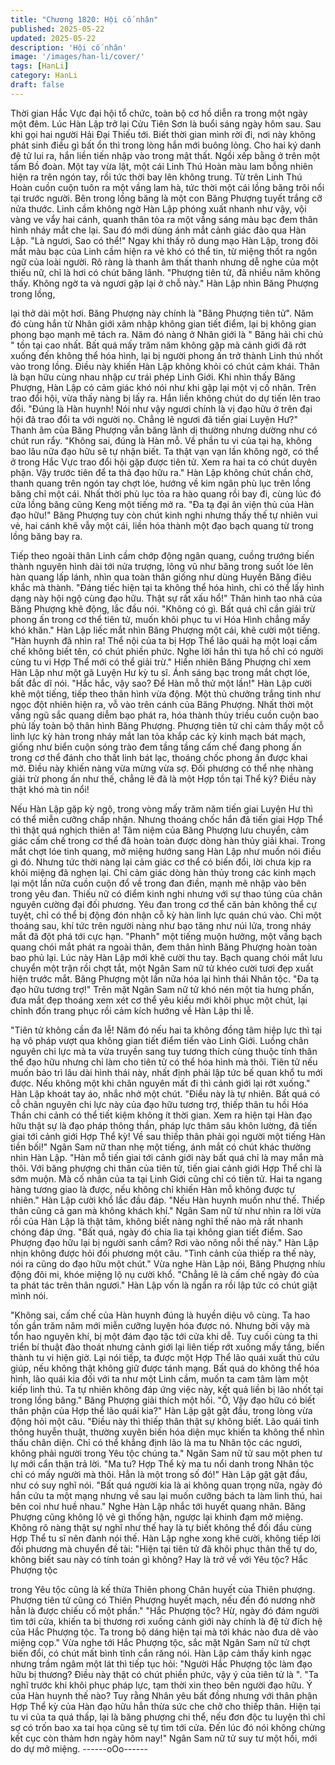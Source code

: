 ```yaml
---
title: "Chương 1820: Hội cố nhân"
published: 2025-05-22
updated: 2025-05-22
description: 'Hội cố nhân'
image: '/images/han-li/cover/'
tags: [HanLi]
category: HanLi
draft: false
---
```


Thời gian Hắc Vực đại hội tổ chức, toàn bộ cơ hồ diễn ra trong
một ngày một đêm.
Lúc Hàn Lập trở lại Cửu Tiên Sơn là buổi sáng ngày hôm sau.
Sau khi gọi hai người Hải Đại Thiếu tới. Biết thời gian mình rời đi,
nơi này không phát sinh điều gì bất ổn thì trong lòng hắn mới
buông lỏng.
Cho hai ký danh đệ tử lui ra, hắn liền tiến nhập vào trong mật thất.
Ngồi xếp bằng ở trên một tấm Bồ đoàn.
Một tay vừa lật, một cái Linh Thú Hoàn màu lam bỗng nhiên hiện
ra trên ngón tay, rồi tức thời bay lên không trung.
Từ trên Linh Thú Hoàn cuồn cuộn tuôn ra một vầng lam hà, tức
thời một cái lồng băng trôi nổi tại trước người.
Bên trong lồng băng là một con Băng Phượng tuyết trắng cỡ nửa
thước. Linh cầm không ngờ Hàn Lập phóng xuất nhanh như vậy,
vội vàng ve vẩy hai cánh, quanh thân tỏa ra một vầng sáng màu
bạc đem thân hình nháy mắt che lại. Sau đó mới dùng ánh mắt
cảnh giác đảo qua Hàn Lập.
"Là ngươi, Sao có thể!" Ngay khi thấy rõ dung mạo Hàn Lập,
trong đôi mắt màu bạc của Linh cầm hiện ra vẻ khó có thể tin, từ
miệng thốt ra ngôn ngữ của loài người.
Rõ ràng là thanh âm thất thanh nhưng dễ nghe của một thiếu nữ,
chỉ là hơi có chút băng lãnh.
"Phượng tiên tử, đã nhiều năm không thấy. Không ngờ ta và
ngươi gặp lại ở chỗ này." Hàn Lập nhìn Băng Phượng trong lồng,

lại thở dài một hơi.
Băng Phượng này chính là "Băng Phượng tiên tử". Năm đó cùng
hắn từ Nhân giới xâm nhập không gian tiết điểm, lại bị không gian
phong bạo mạnh mẽ tách ra.
Năm đó nàng ở Nhân giới là " Băng hải chi chủ " tồn tại cao nhất.
Bất quá mấy trăm năm không gặp mà cảnh giới đã rớt xuống đến
không thể hóa hình, lại bị người phong ấn trở thành Linh thú nhốt
vào trong lồng.
Điều này khiến Hàn Lập không khỏi có chút cảm khái. Thân là
bạn hữu cùng nhau nhập cư trái phép Linh Giới. Khi nhìn thấy
Băng Phượng, Hàn Lập có cảm giác khó nói như khi gặp lại một
vị cố nhân.
Trên trao đổi hội, vừa thấy nàng bị lấy ra. Hắn liền không chút do
dự tiến lên trao đổi.
"Đúng là Hàn huynh! Nói như vậy ngươi chính là vị đạo hữu ở trên
đại hội đã trao đổi ta với người nọ. Chẳng lẽ ngươi đã tiến giai
Luyện Hư?" Thanh âm của Băng Phượng vẫn băng lãnh dị
thường nhưng dường như có chút run rẩy.
"Không sai, đúng là Hàn mỗ. Về phần tu vi của tại hạ, không bao
lâu nữa đạo hữu sẽ tự nhận biết. Ta thật vạn vạn lần không ngờ,
có thể ở trong Hắc Vực trao đổi hội gặp được tiên tử. Xem ra hai
ta có chút duyên phận. Vậy trước tiên để ta thả đạo hữu ra." Hàn
Lập không chút chần chờ, thanh quang trên ngón tay chợt lóe,
hướng về kim ngân phù lục trên lồng băng chỉ một cái.
Nhất thời phù lục tỏa ra hào quang rồi bay đi, cùng lúc đó cửa
lồng băng cũng Keng một tiếng mở ra.
"Đa tạ đại ân viện thủ của Hàn đạo hữu!"
Băng Phượng tuy còn chút kinh nghi nhưng thấy thế tự nhiên vui
vẻ, hai cánh khẽ vẫy một cái, liền hóa thành một đạo bạch quang
từ trong lồng băng bay ra.

Tiếp theo ngoài thân Linh cầm chớp động ngân quang, cuồng
trướng biến thành nguyên hình dài tới nửa trượng, lông vũ như
băng trong suốt lóe lên hàn quang lấp lánh, nhìn qua toàn thân
giống như dùng Huyền Băng điêu khắc mà thành.
"Đáng tiếc hiện tại ta không thể hóa hình, chỉ có thể lấy hình dạng
này hội ngộ cùng đạo hữu. Thật sự rất xấu hổ!" Thân hình tao nhã
của Băng Phượng khẽ động, lắc đầu nói.
"Không có gì. Bất quá chỉ cần giải trừ phong ấn trong cơ thể tiên
tử, muốn khôi phục tu vi Hóa Hình chẳng mấy khó khăn." Hàn Lập
liếc mắt nhìn Băng Phượng một cái, khẽ cười một tiếng.
"Hàn huynh đã nhìn ra! Thể nội của ta bị Hợp Thể lão quái hạ một
loại cấm chế không biết tên, có chút phiền phức. Nghe lời hắn thì
tựa hồ chỉ có người cùng tu vi Hợp Thể mới có thể giải trừ." Hiển
nhiên Băng Phượng chỉ xem Hàn Lập như một gã Luyện Hư kỳ tu
sĩ. Ánh sáng bạc trong mắt chợt lóe, bất đắc dĩ nói.
"Hắc hắc, vậy sao? Để Hàn mỗ thử một lần!" Hàn Lập cười khẽ
một tiếng, tiếp theo thân hình vừa động. Một thủ chưởng trắng
tinh như ngọc đột nhiên hiện ra, vỗ vào trên cánh của Băng
Phượng.
Nhất thời một vầng ngũ sắc quang diễm bạo phát ra, hóa thành
thủy triều cuồn cuộn bao phủ lấy toàn bộ thân hình Băng Phượng.
Phượng tiên tử chỉ cảm thấy một cỗ linh lực kỳ hàn trong nháy
mắt lan tỏa khắp các kỳ kinh mạch bát mạch, giống như biển
cuộn sóng trào đem tầng tầng cấm chế đang phong ấn trong cơ
thể đánh cho thất linh bát lạc, thoáng chốc phong ấn được khai
mở.
Điều này khiến nàng vừa mừng vừa sợ.
Đối phương có thể nhẹ nhàng giải trừ phong ấn như thế, chẳng lẽ
đã là một Hợp tồn tại Thể kỳ?
Điều này thật khó mà tin nổi!

Nếu Hàn Lập gặp kỳ ngộ, trong vòng mấy trăm năm tiến giai
Luyện Hư thì có thể miễn cưỡng chấp nhận. Nhưng thoáng chốc
hắn đã tiến giai Hợp Thể thì thật quá nghịch thiên a!
Tâm niệm của Băng Phượng lưu chuyển, cảm giác cấm chế trong
cơ thể đã hoàn toàn được dòng hàn thủy giải khai. Trong mắt
chợt lóe tinh quang, mở miệng hướng sang Hàn Lập như muốn
nói điều gì đó.
Nhưng tức thời nàng lại cảm giác cơ thể có biến đổi, lời chưa kịp
ra khỏi miệng đã nghẹn lại.
Chỉ cảm giác dòng hàn thủy trong các kinh mạch lại một lần nữa
cuồn cuộn đổ về trong đan điền, mạnh mẽ nhập vào bên trong
yêu đan.
Thiếu nữ có điểm kinh nghi nhưng với sự thao túng của chân
nguyên cường đại đối phương. Yêu đan trong cơ thể căn bản
không thể cự tuyệt, chỉ có thể bị động đón nhận cỗ kỳ hàn linh lực
quán chú vào.
Chỉ một thoáng sau, khí tức trên người nàng như bạo tăng như
núi lửa, trong nháy mắt đã đột phá tới cực hạn.
"Phanh" một tiếng muộn hưởng, một vầng bạch quang chói mắt
phát ra ngoài thân, đem thân hình Băng Phượng hoàn toàn bao
phủ lại.
Lúc này Hàn Lập mới khẽ cười thu tay.
Bạch quang chói mắt lưu chuyển một trận rồi chợt tắt, một Ngân
Sam nữ tử khéo cười tươi đẹp xuất hiện trước mắt.
Băng Phượng một lần nữa hóa lại hình thái Nhân tộc.
"Đa tạ đạo hữu tương trợ!" Trên mặt Ngân Sam nữ tử khó nén
một tia hưng phấn, đưa mắt đẹp thoáng xem xét cơ thể yêu kiều
mới khôi phục một chút, lại chỉnh đốn trang phục rồi cảm kích
hướng về Hàn Lập thi lễ.

"Tiên tử không cần đa lễ! Năm đó nếu hai ta không đồng tâm hiệp
lực thì tại hạ vô pháp vượt qua không gian tiết điểm tiến vào Linh
Giới. Luồng chân nguyên chi lực mà ta vừa truyền sang tuy tương
thích cùng thuộc tính thân thể đạo hữu nhưng chỉ làm cho tiên tử
có thể hóa hình mà thôi. Tiên tử nếu muốn bảo trì lâu dài hình thái
này, nhất định phải lập tức bế quan khổ tu mới được. Nếu không
một khi chân nguyên mất đi thì cảnh giới lại rớt xuống." Hàn Lập
khoát tay áo, nhắc nhở một chút.
"Điều này là tự nhiên. Bất quá có cỗ chân nguyên chi lực này của
đạo hữu tương trợ, thiếp thân tu hồi Hóa Thần chi cảnh có thể tiết
kiệm không ít thời gian. Xem ra hiện tại Hàn đạo hữu thật sự là
đạo pháp thông thần, pháp lực thâm sâu khôn lường, đã tiến giai
tới cảnh giới Hợp Thể kỳ! Về sau thiếp thân phải gọi người một
tiếng Hàn tiền bối!" Ngân Sam nữ than nhẹ một tiếng, ánh mắt có
chút khác thường nhìn Hàn Lập.
"Hàn mỗ tiến giai tới cảnh giới này bất quá chỉ là may mắn mà
thôi. Với băng phượng chi thân của tiên tử, tiến giai cảnh giới Hợp
Thể chỉ là sớm muộn. Mà cố nhân của ta tại Linh Giới cũng chỉ có
tiên tử. Hai ta ngang hàng tương giao là được, nếu không chỉ
khiến Hàn mỗ không được tự nhiên." Hàn Lập cười khổ lắc đầu
đáp.
"Nếu Hàn huynh muốn như thế. Thiếp thân cũng cả gan mà
không khách khí." Ngân Sam nữ tử như nhìn ra lời vừa rồi của
Hàn Lập là thật tâm, không biết nàng nghĩ thế nào mà rất nhanh
chóng đáp ứng.
"Bất quá, ngày đó chia lìa tại không gian tiết điểm. Sao Phượng
đạo hữu lại bị người sanh cầm? Rơi vào nông nỗi thế này." Hàn
Lập nhịn không được hỏi đối phương một câu.
"Tình cảnh của thiếp ra thế này, nói ra cũng do đạo hữu một
chút." Vừa nghe Hàn Lập nói, Băng Phượng nhíu động đôi mi,
khóe miệng lộ nụ cười khổ.
"Chẳng lẽ là cấm chế ngày đó của ta phát tác trên thân ngươi."
Hàn Lập vốn là ngẩn ra rồi lập tức có chút giật mình nói.

"Không sai, cấm chế của Hàn huynh đúng là huyền diệu vô cùng.
Ta hao tốn gần trăm năm mới miễn cưỡng luyện hóa được nó.
Nhưng bởi vậy mà tổn hao nguyên khí, bị một đám đạo tặc tới cửa
khi dễ.
Tuy cuối cùng ta thi triển bí thuật đào thoát nhưng cảnh giới lại
liên tiếp rớt xuống mấy tầng, biến thành tu vi hiện giờ. Lại nói tiếp,
ta được một Hợp Thể lão quái xuất thủ cứu giúp, nếu không thật
không giữ được tánh mạng. Bất quá do không thể hóa hình, lão
quái kia đối với ta như một Linh cầm, muốn ta cam tâm làm một
kiếp linh thú. Ta tự nhiên không đáp ứng việc này, kết quả liền bị
lão nhốt tại trong lồng băng." Băng Phượng giải thích một hồi.
"Ồ, Vậy đạo hữu có biết thân phận của Hợp thể lão quái kia?"
Hàn Lập gật gật đầu, trong lòng vừa động hỏi một câu.
"Điều này thì thiếp thân thật sự không biết. Lão quái tinh thông
huyễn thuật, thường xuyên biến hóa diện mục khiến ta không thể
nhìn thấu chân diện. Chỉ có thể khẳng định lão là ma tu Nhân tộc
các ngươi, không phải người trong Yêu tộc chúng ta." Ngân Sam
nữ tử sau một phen tư lự mới cẩn thận trả lời.
"Ma tu? Hợp Thể kỳ ma tu nổi danh trong Nhân tộc chỉ có mấy
người mà thôi. Hẳn là một trong số đó!" Hàn Lập gật gật đầu, như
có suy nghĩ nói.
"Bất quá người kia là ai không quan trọng nữa, ngày đó hắn cứu
ta một mạng nhưng về sau lại muốn cưỡng bách ta làm linh thú,
hai bên coi như huề nhau." Nghe Hàn Lập nhắc tới huyết quang
nhân. Băng Phượng cũng không lộ vẻ gì thống hận, ngược lại
khinh đạm mở miệng.
Không rõ nàng thật sự nghĩ như thế hay là tự biết không thể đối
đầu cùng Hợp Thể tu sĩ nên đành nói thế.
Hàn Lập nghe xong khẽ cười, không tiếp lời đối phương mà
chuyển đề tài:
"Hiện tại tiên tử đã khôi phục thân thế tự do, không biết sau này
có tính toán gì không? Hay là trở về với Yêu tộc? Hắc Phượng tộc

trong Yêu tộc cũng là kế thừa Thiên phong Chân huyết của Thiên
phượng. Phượng tiên tử cũng có Thiên Phượng huyết mạch, nếu
đến đó nương nhờ hẳn là được chiếu cố một phần."
"Hắc Phượng tộc? Hừ, ngày đó đám người tìm tới cửa, khiến ta bị
thương rơi xuống cảnh giới này chính là đệ tử đích hệ của Hắc
Phượng tộc. Ta trong bộ dáng hiện tại mà tới khác nào đưa dê
vào miệng cọp." Vừa nghe tới Hắc Phượng tộc, sắc mặt Ngân
Sam nữ tử chợt biến đổi, có chút mất bình tĩnh cắn răng nói.
Hàn Lập cảm thấy kinh ngạc nhưng trầm ngâm một lát thì tiếp tục
hỏi:
"Người Hắc Phượng tộc làm đạo hữu bị thương? Điều này thật có
chút phiền phức, vậy ý của tiên tử là ".
"Ta nghĩ trước khi khôi phục pháp lực, tạm thời xin theo bên người
đạo hữu. Ý của Hàn huynh thế nào? Tuy rằng Nhân yêu bất đồng
nhưng với thân phận Hợp Thể kỳ của Hàn đạo hữu hẳn thừa sức
che chở cho thiếp thân. Hiện tại tu vi của ta quá thấp, lại là băng
phượng chi thể, nếu đơn độc tu luyện thì chỉ sợ có trốn bao xa tai
họa cũng sẽ tự tìm tới cửa. Đến lúc đó nói không chừng kết cục
còn thảm hơn ngày hôm nay!" Ngân Sam nữ tử suy tư một hồi,
mới do dự mở miệng.
------oOo------
